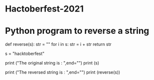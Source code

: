 # Hactoberfest-2021
# Python program to reverse a string

def reverse(s):
str = ""
for i in s:
	str = i + str
return str

s = "hacktoberfest"

print ("The original string is : ",end="")
print (s)

print ("The reversed string is : ",end="")
print (reverse(s))

